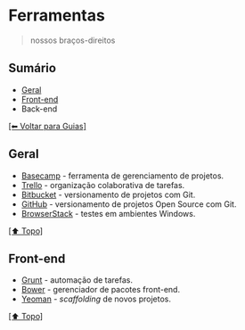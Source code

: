 # Ferramentas
> nossos braços-direitos

## Sumário
- [Geral](https://github.com/mktvirtual/guias/tree/master/ferramentas#geral)
- [Front-end](https://github.com/mktvirtual/guias/tree/master/ferramentas#front-end)
- Back-end

[[⬅︎ Voltar para Guias]](https://github.com/mktvirtual/guias)

## Geral

- [Basecamp](https://basecamp.com/) - ferramenta de gerenciamento de projetos.
- [Trello](https://trello.com) - organização colaborativa de tarefas.
- [Bitbucket](bitbucket.com) - versionamento de projetos com Git.
- [GitHub](https://github.com) - versionamento de projetos Open Source com Git.
- [BrowserStack](https://browserstack.com) - testes em ambientes Windows.

[[⬆︎ Topo]](#sum%C3%A1rio)

## Front-end

- [Grunt](http://gruntjs.com/) - automação de tarefas.
- [Bower](http://bower.io/) - gerenciador de pacotes front-end.
- [Yeoman](http://yeoman.io/) - *scaffolding* de novos projetos.

[[⬆︎ Topo]](#sum%C3%A1rio)
